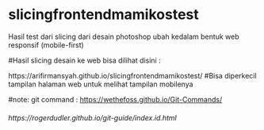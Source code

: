 # slicingfrontendmamikostest
Hasil test dari slicing dari desain photoshop ubah kedalam bentuk web responsif (mobile-first)

#Hasil slicing desain ke web bisa dilihat disini :
</h1>https://arifirmansyah.github.io/slicingfrontendmamikostest/</h1>
#Bisa diperkecil tampilan halaman web untuk melihat tampilan mobilenya

#note:
git command : https://wethefoss.github.io/Git-Commands/
<h6>https://rogerdudler.github.io/git-guide/index.id.html</h6>

